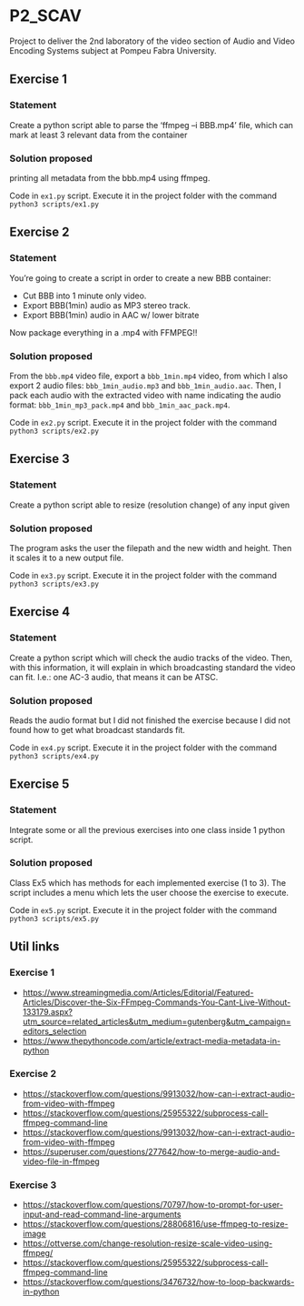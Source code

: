 # P2_SCAV

Project to deliver the 2nd laboratory of the video section of Audio and Video Encoding Systems subject 
at Pompeu Fabra University.

## Exercise 1

### Statement

Create a python script able to parse the ‘ffmpeg –i BBB.mp4’ file, 
which can mark at least 3 relevant data from the container

### Solution proposed

printing all metadata from the bbb.mp4 using ffmpeg. 

Code in `ex1.py` script. Execute it in the project folder with the command `python3 scripts/ex1.py`

## Exercise 2

### Statement

You’re going to create a script in order to create a new BBB container:

- Cut BBB into 1 minute only video. 
- Export BBB(1min) audio as MP3 stereo track. 
- Export BBB(1min) audio in AAC w/ lower bitrate

Now package everything in a .mp4 with FFMPEG!!

### Solution proposed

From the `bbb.mp4` video file, export a `bbb_1min.mp4` video, from which I also
export 2 audio files: `bbb_1min_audio.mp3` and `bbb_1min_audio.aac`. Then, I pack
each audio with the extracted video with name indicating the audio format:
`bbb_1min_mp3_pack.mp4` and `bbb_1min_aac_pack.mp4`.

Code in `ex2.py` script. Execute it in the project folder with the command `python3 scripts/ex2.py`

## Exercise 3

### Statement
Create a python script able to resize (resolution change) of any input given

### Solution proposed

The program asks the user the filepath and the new width and height. Then it scales it
to a new output file.

Code in `ex3.py` script. Execute it in the project folder with the command `python3 scripts/ex3.py`

## Exercise 4

### Statement
Create a python script which will check the audio tracks of the video. Then, with this
information, it will explain in which broadcasting standard the video can fit. I.e.: one 
AC-3 audio, that means it can be ATSC.

### Solution proposed

Reads the audio format but I did not finished the exercise because I did not found how to 
get what broadcast standards fit.

Code in `ex4.py` script. Execute it in the project folder with the command `python3 scripts/ex4.py`

## Exercise 5

### Statement
Integrate some or all the previous exercises into one class inside 1 python script.

### Solution proposed

Class Ex5 which has methods for each implemented exercise (1 to 3). The script includes a menu
which lets the user choose the exercise to execute.

Code in `ex5.py` script. Execute it in the project folder with the command `python3 scripts/ex5.py`

## Util links

### Exercise 1
- https://www.streamingmedia.com/Articles/Editorial/Featured-Articles/Discover-the-Six-FFmpeg-Commands-You-Cant-Live-Without-133179.aspx?utm_source=related_articles&utm_medium=gutenberg&utm_campaign=editors_selection
- https://www.thepythoncode.com/article/extract-media-metadata-in-python

### Exercise 2
- https://stackoverflow.com/questions/9913032/how-can-i-extract-audio-from-video-with-ffmpeg
- https://stackoverflow.com/questions/25955322/subprocess-call-ffmpeg-command-line
- https://stackoverflow.com/questions/9913032/how-can-i-extract-audio-from-video-with-ffmpeg
- https://superuser.com/questions/277642/how-to-merge-audio-and-video-file-in-ffmpeg

### Exercise 3
- https://stackoverflow.com/questions/70797/how-to-prompt-for-user-input-and-read-command-line-arguments
- https://stackoverflow.com/questions/28806816/use-ffmpeg-to-resize-image
- https://ottverse.com/change-resolution-resize-scale-video-using-ffmpeg/
- https://stackoverflow.com/questions/25955322/subprocess-call-ffmpeg-command-line
- https://stackoverflow.com/questions/3476732/how-to-loop-backwards-in-python
